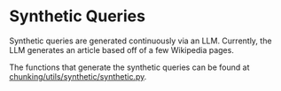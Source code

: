 # Synthetic Queries

Synthetic queries are generated continuously via an LLM. Currently, the LLM generates an article based off of a few Wikipedia pages.

The functions that generate the synthetic queries can be found at [chunking/utils/synthetic/synthetic.py](https://github.com/VectorChat/chunking_subnet/blob/main/chunking/utils/synthetic/synthetic.py).
